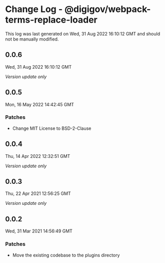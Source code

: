 # Change Log - @digigov/webpack-terms-replace-loader

This log was last generated on Wed, 31 Aug 2022 16:10:12 GMT and should not be manually modified.

## 0.0.6
Wed, 31 Aug 2022 16:10:12 GMT

_Version update only_

## 0.0.5
Mon, 16 May 2022 14:42:45 GMT

### Patches

- Change MIT License to BSD-2-Clause

## 0.0.4
Thu, 14 Apr 2022 12:32:51 GMT

_Version update only_

## 0.0.3
Thu, 22 Apr 2021 12:56:25 GMT

_Version update only_

## 0.0.2
Wed, 31 Mar 2021 14:56:49 GMT

### Patches

- Move the existing codebase to the plugins directory

